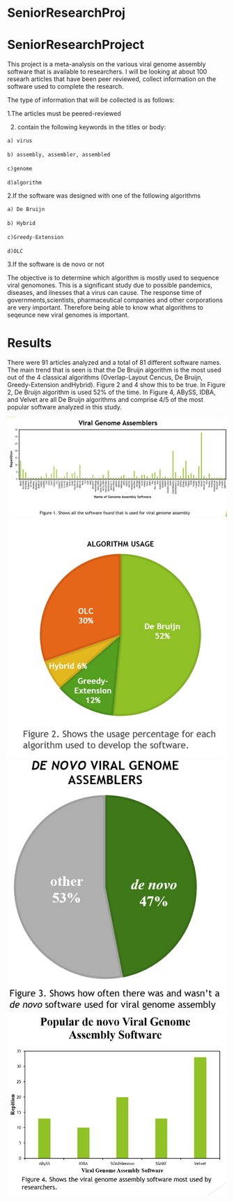 # SeniorResearchProj
# SeniorResearchProject
This project is a meta-analysis on the various viral genome assembly software that is available to researchers. I will be looking at about 100 researh articles that have been peer reviewed, collect information on the software used to complete the research. 

The type of information that will be collected is as follows:

  1.The articles must be peered-reviewed
  
  2. contain the following keywords in the titles or body:
  
    a) virus
    
    b) assembly, assembler, assembled
    
    c)genome
    
    d)algorithm
    
  2.If the software was designed with one of the following algorithms
  
    a) De Bruijn
    
    b) Hybrid
    
    c)Greedy-Extension
    
    d)OLC
  
  3.If the software is de novo or not
  
The objective is to determine which algorithm is mostly used to sequence viral genomones. This is a significant study due to possible pandemics, diseases, and ilnesses that a virus can cause. The response time of governments,scientists, pharmaceutical companies and other corporations are very important. Therefore being able to know what algorithms to seqeunce new viral genomes is important. 


# Results 

There were 91 articles analyzed and a total of 81 different software names. The main trend that is seen is that the De Bruijn algorithm is the most used out of the 4 classical algorithms (Overlap-Layout Cencus, De Bruijn, Greedy-Extension andHybrid). Figure 2 and 4 show this to be true. In Figure 2, De Bruijn algorithm is used 52% of the time. In Figure 4, ABySS, IDBA, and Velvet are all De Bruijn algorithms and comprise 4/5 of the most popular software analyzed in this study. 

<img src = "Figure1.png?raw=true"/>


<img src = "Figure2.png?raw=true"/>


<img src = "Figure3.png?raw=true"/>


<img src = "Figure4.png?raw=true"/>
            
